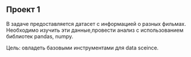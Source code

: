 ## Проект 1
В задаче предоставляется датасет с информацией о разных фильмах. Необходимо изучить эти данные,провести анализ с использованием библиотек pandas, numpy.

Цель: овладеть базовыми инструментами для data sceince.
